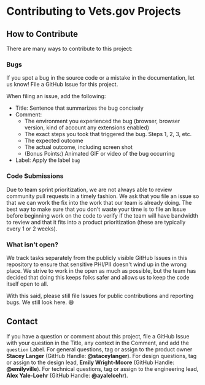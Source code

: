 # Contributing to Vets.gov Projects

## How to Contribute

There are many ways to contribute to this project:

### Bugs

If you spot a bug in the source code or a mistake in the documentation, let us know! File a GitHub Issue for this project.

When filing an issue, add the following:

- Title: Sentence that summarizes the bug concisely
- Comment:
    - The environment you experienced the bug (browser, browser version, kind of account any extensions enabled)
    - The exact steps you took that triggered the bug. Steps 1, 2, 3, etc.
    - The expected outcome
    - The actual outcome, including screen shot
    - (Bonus Points:) Animated GIF or video of the bug occurring
- Label: Apply the label `bug`

### Code Submissions

Due to team sprint prioritization, we are not always able to review community pull requests in a timely fashion. We ask that you file an issue so that we can work the fix into the work that our team is already doing. The best way to make sure that you don't waste your time is to file an Issue before beginning work on the code to verify if the team will have bandwidth to review and that it fits into a product prioritization (these are typically every 1 or 2 weeks).

### What isn't open?

We track tasks separately from the publicly visible GitHub Issues in this repository to ensure that sensitive PHI/PII doesn't wind up in the wrong place. We strive to work in the open as much as possible, but the team has decided that doing this keeps folks safer and allows us to keep the code itself open to all.

With this said, please still file Issues for public contributions and reporting bugs. We still look here. :smile:

## Contact

If you have a question or comment about this project, file a GitHub Issue with your question in the Title, any context in the Comment, and add the `question` Label. For general questions, tag or assign to the product owner **Stacey Langer** (GitHub Handle: **@staceylanger**). For design questions, tag or assign to the design lead,  **Emily Wright-Moore** (GitHub Handle: **@emilyville**). For technical questions, tag or assign to the engineering lead, **Alex Yale-Loehr** (GitHub Handle: **@ayaleloehr**).
